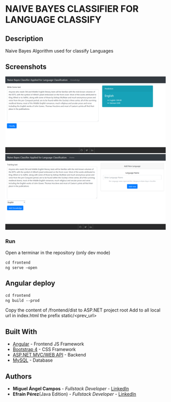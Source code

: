 # NAIVE BAYES CLASSIFIER FOR LANGUAGE CLASSIFY

## Description  

Naive Bayes Algorithm used for classify Languages
## Screenshots
![Image](https://github.com/miguel3010/NBC_Language_Classifier/blob/master/screenshot1.png)
![Image](https://github.com/miguel3010/NBC_Language_Classifier/blob/master/Screenshot2.png)

###  Run
Open a terminar in the repository (only dev mode)
```
cd frontend 
ng serve –open
``` 
## Angular deploy
```
cd frontend 
ng build --prod
``` 
Copy the content of /frontend/dist to ASP.NET project root
Add to all local url in index.html the prefix static/<prev_url>

## Built With
 
* [Angular](https://angular.io/) - Frontend JS Framework
* [Bootstrap 4](https://v4-alpha.getbootstrap.com/) - CSS Framework
* [ASP.NET MVC/WEB API](https://www.asp.net/) - Backend
* [MySQL](https://www.mysql.com/) - Database

## Authors

* **Miguel Ángel Campos** - *Fullstack Developer* - [LinkedIn](www.linkedin.com/in/miguel-angelcampos) 
* **Efraín Pérez**(Java Edition) - *Fullstack Developer* - [LinkedIn](https://www.linkedin.com/in/efrain-perez-824bbb148/)

